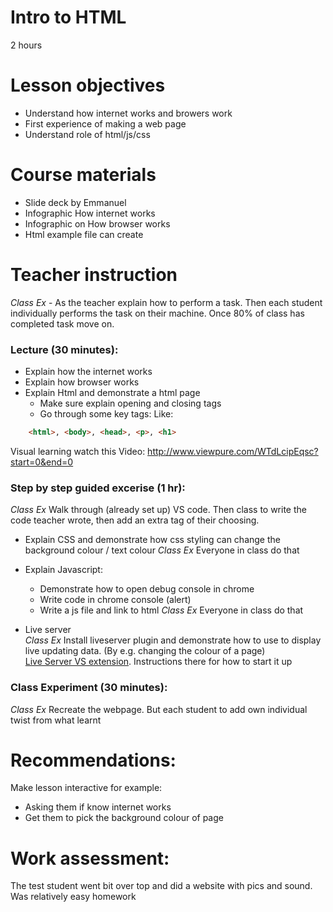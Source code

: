 # Intro to HTML
2 hours

# Lesson objectives
- Understand how internet works and browers work
- First experience of making a web page
- Understand role of html/js/css

# Course materials
- Slide deck by Emmanuel
- Infographic How internet works
- Infographic on How browser works
- Html example file can create


# Teacher instruction
*Class Ex* - As the teacher explain how to perform a task. Then each student individually performs the task on their machine. Once 80% of class has completed task move on.


### Lecture (30 minutes):
- Explain how the internet works
- Explain how browser works
- Explain Html and demonstrate a html page
    - Make sure explain opening and closing tags
    - Go through some key tags: Like:
```html
    <html>, <body>, <head>, <p>, <h1>
```
Visual learning watch this Video: http://www.viewpure.com/WTdLcipEqsc?start=0&end=0

### Step by step guided excerise (1 hr):
*Class Ex* Walk through (already set up) VS code. Then class to write the code teacher wrote, then add an extra tag of their choosing. 


- Explain CSS and demonstrate how css styling can change the background colour / text colour
*Class Ex* Everyone in class do that

- Explain Javascript:
    - Demonstrate how to open debug console in chrome
    - Write code in chrome console (alert)
    - Write a js file and link to html
*Class Ex* Everyone in class do that

- Live server  
*Class Ex* Install liveserver plugin and demonstrate how to use to display live updating data. (By e.g. changing the colour of a page)  
[Live Server VS extension](https://marketplace.visualstudio.com/items?itemName=ritwickdey.LiveServer). Instructions there for how to start it up


### Class Experiment (30 minutes): 
*Class Ex* Recreate the webpage. But each student to add own individual twist from what learnt

# Recommendations:
Make lesson interactive for example:
- Asking them if know internet works
- Get them to pick the background colour of page 


# Work assessment:
The test student went bit over top and did a website with pics and sound. Was relatively easy homework
